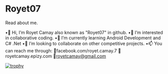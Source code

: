 # Royet07
Read about me.

 •👋 Hi, I’m Royet Camay also known as "Royet07" in github.
 •👀 I’m interested in collaborative coding.
 •🌱 I’m currently learning Android Development and C# .Net
 •💞️ I’m looking to collaborate on other competitive projects.
 •📫 You can reach me through:
     📍facebook.com/royet.camay.7
     📍royetcamay.epizy.com
     📍royetcamay@gmail.com 
<!---
camzoniac/camzoniac is a ✨ special ✨ repository because its `README.md` (this file) appears on your GitHub profile.
You can click the Preview link to take a look at your changes.
--->

[![trophy](https://github-profile-trophy.vercel.app/?username=Royet07)](https://github.com/Royet07/github-profile-trophy)
